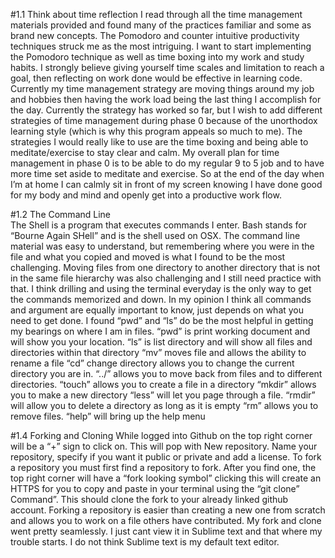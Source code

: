 #1.1 Think about time reflection 
I read through all the time management materials provided and found many of the practices familiar and some as brand new concepts. The Pomodoro and counter intuitive productivity techniques struck me as the most intriguing. I want to start implementing the Pomodoro technique as well as time boxing into my work and study habits. I strongly believe giving yourself time scales and limitation to reach a goal, then reflecting on work done would be effective in learning code. Currently my time management strategy are moving things around my job and hobbies then having the work load being the last thing I accomplish for the day. Currently the strategy has worked so far, but I wish to add different strategies of time management during phase 0 because of the unorthodox learning style (which is why this program appeals so much to me). The strategies I would really like to use are the time boxing and being able to meditate/exercise to stay clear and calm. My overall plan for time management in phase 0 is to be able to do my regular 9 to 5 job and to have more time set aside to meditate and exercise. So at the end of the day when I’m at home I can calmly sit in front of my screen knowing I have done good for my body and mind and openly get into a productive work flow.

#1.2 The Command Line 	
The Shell is a program that executes commands I enter. Bash stands for “Bourne Again SHell” and is the shell used on OSX. The command line material was easy to understand, but remembering where you were in the file and what you copied and moved is what I found to be the most challenging. Moving files from one directory to another directory that is not in the same file hierarchy was also challenging and I still need practice with that. I think drilling and using the terminal everyday is the only way to get the commands memorized and down. In my opinion I think all commands and argument are equally important to know, just depends on what you need to get done. I found “pwd” and “ls” do be the most helpful in getting my bearings on where I am in files. “pwd” is print working document and will show you your location. “ls” is list directory and will show all files and directories within that directory “mv” moves file and allows the ability to rename a file “cd” change directory allows you to change the current directory you are in. “../” allows you to move back from files and to different directories. “touch” allows you to create a file in a directory “mkdir” allows you to make a new directory “less” will let you page through a file. “rmdir” will allow you to delete a directory as long as it is empty “rm” allows you to remove files. “help” will bring up the help menu

#1.4 Forking and Cloning 
While logged into Github on the top right corner will be a “+” sign to click on. This will pop with New repository. Name your repository, specify if you want it public or private and add a license. To fork a repository you must first find a repository to fork. After you find one, the top right corner will have a “fork looking symbol” clicking this will create an HTTPS for you to copy and paste in your terminal using the “git clone” Command”. This should clone the fork to your already linked github account. Forking a repository is easier than creating a new one from scratch and allows you to work on a file others have contributed. My fork and clone went pretty seamlessly. I just cant view it in Sublime text and that where my trouble starts. I do not think Sublime text is my default text editor.

